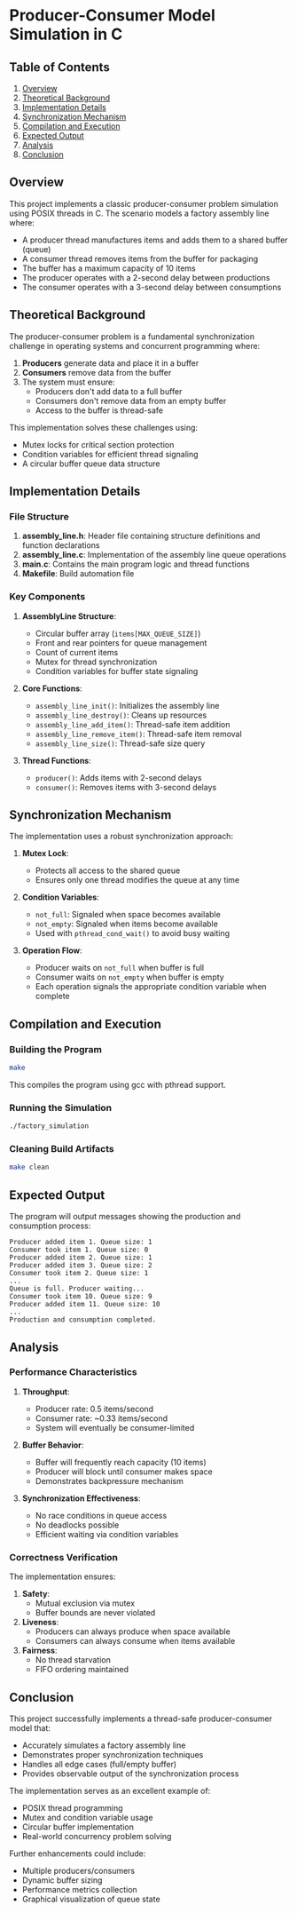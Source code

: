 # Producer-Consumer Model Simulation in C

## Table of Contents
1. [Overview](#overview)
2. [Theoretical Background](#theoretical-background)
3. [Implementation Details](#implementation-details)
4. [Synchronization Mechanism](#synchronization-mechanism)
5. [Compilation and Execution](#compilation-and-execution)
6. [Expected Output](#expected-output)
7. [Analysis](#analysis)
8. [Conclusion](#conclusion)

## Overview

This project implements a classic producer-consumer problem simulation using POSIX threads in C. The scenario models a factory assembly line where:
- A producer thread manufactures items and adds them to a shared buffer (queue)
- A consumer thread removes items from the buffer for packaging
- The buffer has a maximum capacity of 10 items
- The producer operates with a 2-second delay between productions
- The consumer operates with a 3-second delay between consumptions

## Theoretical Background

The producer-consumer problem is a fundamental synchronization challenge in operating systems and concurrent programming where:

1. **Producers** generate data and place it in a buffer
2. **Consumers** remove data from the buffer
3. The system must ensure:
   - Producers don't add data to a full buffer
   - Consumers don't remove data from an empty buffer
   - Access to the buffer is thread-safe

This implementation solves these challenges using:
- Mutex locks for critical section protection
- Condition variables for efficient thread signaling
- A circular buffer queue data structure

## Implementation Details

### File Structure

1. **assembly_line.h**: Header file containing structure definitions and function declarations
2. **assembly_line.c**: Implementation of the assembly line queue operations
3. **main.c**: Contains the main program logic and thread functions
4. **Makefile**: Build automation file

### Key Components

1. **AssemblyLine Structure**:
   - Circular buffer array (`items[MAX_QUEUE_SIZE]`)
   - Front and rear pointers for queue management
   - Count of current items
   - Mutex for thread synchronization
   - Condition variables for buffer state signaling

2. **Core Functions**:
   - `assembly_line_init()`: Initializes the assembly line
   - `assembly_line_destroy()`: Cleans up resources
   - `assembly_line_add_item()`: Thread-safe item addition
   - `assembly_line_remove_item()`: Thread-safe item removal
   - `assembly_line_size()`: Thread-safe size query

3. **Thread Functions**:
   - `producer()`: Adds items with 2-second delays
   - `consumer()`: Removes items with 3-second delays

## Synchronization Mechanism

The implementation uses a robust synchronization approach:

1. **Mutex Lock**:
   - Protects all access to the shared queue
   - Ensures only one thread modifies the queue at any time

2. **Condition Variables**:
   - `not_full`: Signaled when space becomes available
   - `not_empty`: Signaled when items become available
   - Used with `pthread_cond_wait()` to avoid busy waiting

3. **Operation Flow**:
   - Producer waits on `not_full` when buffer is full
   - Consumer waits on `not_empty` when buffer is empty
   - Each operation signals the appropriate condition variable when complete

## Compilation and Execution

### Building the Program

```bash
make
```

This compiles the program using gcc with pthread support.

### Running the Simulation

```bash
./factory_simulation
```

### Cleaning Build Artifacts

```bash
make clean
```

## Expected Output

The program will output messages showing the production and consumption process:

```
Producer added item 1. Queue size: 1
Consumer took item 1. Queue size: 0
Producer added item 2. Queue size: 1
Producer added item 3. Queue size: 2
Consumer took item 2. Queue size: 1
...
Queue is full. Producer waiting...
Consumer took item 10. Queue size: 9
Producer added item 11. Queue size: 10
...
Production and consumption completed.
```

## Analysis

### Performance Characteristics

1. **Throughput**:
   - Producer rate: 0.5 items/second
   - Consumer rate: ~0.33 items/second
   - System will eventually be consumer-limited

2. **Buffer Behavior**:
   - Buffer will frequently reach capacity (10 items)
   - Producer will block until consumer makes space
   - Demonstrates backpressure mechanism

3. **Synchronization Effectiveness**:
   - No race conditions in queue access
   - No deadlocks possible
   - Efficient waiting via condition variables

### Correctness Verification

The implementation ensures:
1. **Safety**:
   - Mutual exclusion via mutex
   - Buffer bounds are never violated
2. **Liveness**:
   - Producers can always produce when space available
   - Consumers can always consume when items available
3. **Fairness**:
   - No thread starvation
   - FIFO ordering maintained

## Conclusion

This project successfully implements a thread-safe producer-consumer model that:
- Accurately simulates a factory assembly line
- Demonstrates proper synchronization techniques
- Handles all edge cases (full/empty buffer)
- Provides observable output of the synchronization process

The implementation serves as an excellent example of:
- POSIX thread programming
- Mutex and condition variable usage
- Circular buffer implementation
- Real-world concurrency problem solving

Further enhancements could include:
- Multiple producers/consumers
- Dynamic buffer sizing
- Performance metrics collection
- Graphical visualization of queue state

